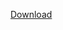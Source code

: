 [Download](https://api.leafmc.one/v2/projects/leaf/versions/1.21.6/builds/29/downloads/leaf-1.21.6-29.jar)
